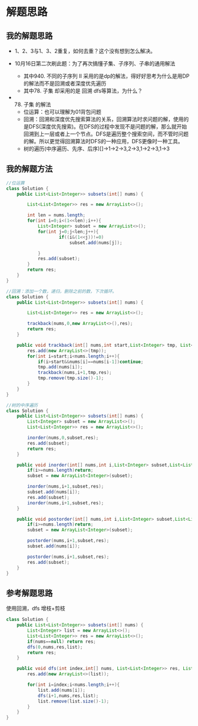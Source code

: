 # 解题思路

## 我的解题思路
- 1、2、3与1、3、2重复，如何去重？这个没有想到怎么解决。
- 10月16日第二次刷此题：为了再次搞懂子集、子序列、子串的通用解法
    + 其中940. 不同的子序列 II 采用的是dp的解法，得好好思考为什么是用DP的解法而不是回溯或者深度优先遍历
    + 其中78. 子集 却采用的是 回溯 dfs等算法，为什么？

- 78. 子集  的解法
    + 位运算：也可以理解为01背包问题
    + 回溯：回溯和深度优先搜索算法的关系，回溯算法时求问题的解，使用的是DFS(深度优先搜索)。在DFS的过程中发现不是问题的解，那么就开始回溯到上一层或者上一个节点。DFS是遍历整个搜索空间，而不管时问题的解。所以更觉得回溯算法时DFS的一种应用，DFS更像时一种工具。
    + 树的遍历(中序遍历、先序、后序)[]->1->2->3,2->3,1->2->3,1->3

## 我的解题方法
```java
//位运算
class Solution {
    public List<List<Integer>> subsets(int[] nums) {

        List<List<Integer>> res = new ArrayList<>();

        int len = nums.length;
        for(int i=0;i<(1<<len);i++){
            List<Integer> subset = new ArrayList<>();
            for(int j=0;j<len;j++){
                    if((i&(1<<j))!=0)
                        subset.add(nums[j]);

            }
            res.add(subset);
        }
        return res;
    }
}
```

```java
//回溯：添加一个数，递归，删除之前的数，下次循环。
class Solution {
    public List<List<Integer>> subsets(int[] nums) {

        List<List<Integer>> res = new ArrayList<>();

        trackback(nums,0,new ArrayList<>(),res);
        return res;
    }

    public void trackback(int[] nums,int start,List<Integer> tmp, List<List<Integer>> res){
        res.add(new ArrayList<>(tmp));
        for(int i=start;i<nums.length;i++){
            if(i>start&&nums[i]==nums[i-1])continue;
            tmp.add(nums[i]);
            trackback(nums,i+1,tmp,res);
            tmp.remove(tmp.size()-1);
        }
    }
}
```

```java
//树的中序遍历
class Solution {
    public List<List<Integer>> subsets(int[] nums) {
        List<Integer> subset = new ArrayList<>();
        List<List<Integer>> res = new ArrayList<>();

        inorder(nums,0,subset,res);
        res.add(subset);
        return res;
    }

    public void inorder(int[] nums,int i,List<Integer> subset,List<List<Integer>> res){
        if(i>=nums.length)return;
        subset = new ArrayList<Integer>(subset);

        inorder(nums,i+1,subset,res);
        subset.add(nums[i]);
        res.add(subset);
        inorder(nums,i+1,subset,res);
    }

    public void postorder(int[] nums,int i,List<Integer> subset,List<List<Integer>> res){
        if(i>=nums.length)return;
        subset = new ArrayList<Integer>(subset);

        postorder(nums,i+1,subset,res);
        subset.add(nums[i]);

        postorder(nums,i+1,subset,res);
        res.add(subset);
    }
}
```

## 参考解题思路
使用回溯，dfs 增枝+剪枝
```java
class Solution {
    public List<List<Integer>> subsets(int[] nums) {
        List<Integer> list = new ArrayList<>();
        List<List<Integer>> res = new ArrayList<>();
        if(nums==null) return res;
        dfs(0,nums,res,list);
        return res;
    }

    public void dfs(int index,int[] nums, List<List<Integer>> res, List<Integer> list){
        res.add(new ArrayList<>(list));

        for(int i=index;i<nums.length;i++){
            list.add(nums[i]);
            dfs(i+1,nums,res,list);
            list.remove(list.size()-1);
        }
    }
}
```
